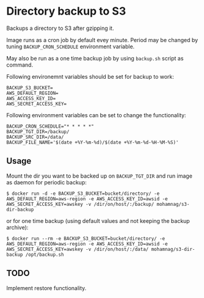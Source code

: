 # Directory backup to S3
Backups a directory to S3 after gzipping it.

Image runs as a cron job by default evey minute. Period may be changed
by tuning `BACKUP_CRON_SCHEDULE` environment variable.

May also be run as a one time backup job by using `backup.sh` script as command.

Following environemnt variables should be set for backup to work:
```
BACKUP_S3_BUCKET=
AWS_DEFAULT_REGION=
AWS_ACCESS_KEY_ID=
AWS_SECRET_ACCESS_KEY=
```

Following environment variables can be set to change the functionality:
```
BACKUP_CRON_SCHEDULE="* * * * *"
BACKUP_TGT_DIR=/backup/
BACKUP_SRC_DIR=/data/
BACKUP_FILE_NAME='$(date +%Y-%m-%d)/$(date +%Y-%m-%d-%H-%M-%S)'
```
## Usage
Mount the dir you want to be backed up on `BACKUP_TGT_DIR` and run image as 
daemon for periodic backup:
```
$ docker run -d -e BACKUP_S3_BUCKET=bucket/directory/ -e AWS_DEFAULT_REGION=aws-region -e AWS_ACCESS_KEY_ID=awsid -e AWS_SECRET_ACCESS_KEY=awskey -v /dir/on/host/:/backup/ mohamnag/s3-dir-backup
```

or for one time backup (using default values and not keeping the backup archive):
```
$ docker run --rm -e BACKUP_S3_BUCKET=bucket/directory/ -e AWS_DEFAULT_REGION=aws-region -e AWS_ACCESS_KEY_ID=awsid -e AWS_SECRET_ACCESS_KEY=awskey -v /dir/on/host/:/data/ mohamnag/s3-dir-backup /opt/backup.sh
```

## TODO
Implement restore functionality. 
